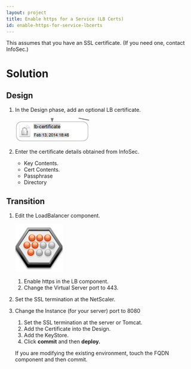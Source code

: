 ```yaml
---
layout: project
title: Enable https for a Service (LB Certs)
id: enable-https-for-service-lbcerts
---
```


This assumes that you have an SSL certificate. (If you need one, contact InfoSec.)

# Solution

## Design

1. In the Design phase, add an optional LB certificate.
    
    ![LB certificate](/assets/docs/local/images/lb-certificate.png)
    
2. Enter the certificate details obtained from InfoSec.
    * Key Contents. 
    * Cert Contents.
    * Passphrase
    * Directory

## Transition

1. Edit the LoadBalancer component.
    
    ![LB](/assets/docs/local/images/lb.png)
    
    1. Enable https in the LB component.
    2. Change the Virtual Server port to 443.
2. Set the SSL termination at the NetScaler.   
3. Change the Instance (for your server) port to 8080     
    1. Set the SSL termination at the server or Tomcat.
    2. Add the Certificate into the Design.
    3. Add the KeyStore.
    4. Click **commit** and then **deploy.**  
    
    If you are modifying the existing environment, touch the FQDN component and then commit.




